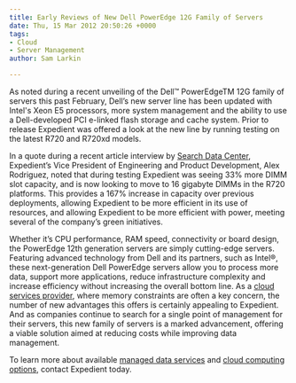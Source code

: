 ```yaml
---
title: Early Reviews of New Dell PowerEdge 12G Family of Servers
date: Thu, 15 Mar 2012 20:50:26 +0000
tags:
- Cloud
- Server Management
author: Sam Larkin

---
```

As noted during a recent unveiling of the Dell™ PowerEdgeTM 12G family of servers this past February, Dell’s new server line has been updated with Intel's Xeon E5 processors, more system management and the ability to use a Dell-developed PCI e-linked flash storage and cache system. Prior to release Expedient was offered a look at the new line by running testing on the latest R720 and R720xd models. 

In a quote during a recent article interview by [Search Data Center](http://searchdatacenter.techtarget.com/news/2240118531/Dell-packs-more-DIMMs-disk-drives-into-new-PowerEdge-12G), Expedient’s Vice President of Engineering and Product Development, Alex Rodriguez, noted that during testing Expedient was seeing 33% more DIMM slot capacity, and is now looking to move to 16 gigabyte DIMMs in the R720 platforms. This provides a 167% increase in capacity over previous deployments, allowing Expedient to be more efficient in its use of resources, and allowing Expedient to be more efficient with power, meeting several of the company’s green initiatives. 

Whether it’s CPU performance, RAM speed, connectivity or board design, the PowerEdge 12th generation servers are simply cutting-edge servers. Featuring advanced technology from Dell and its partners, such as Intel®, these next-generation Dell PowerEdge servers allow you to process more data, support more applications, reduce infrastructure complexity and increase efficiency without increasing the overall bottom line. As a [cloud services provider](https://www.expedient.com/cloud-computing/), where memory constraints are often a key concern, the number of new advantages this offers is certainly appealing to Expedient. And as companies continue to search for a single point of management for their servers, this new family of servers is a marked advancement, offering a viable solution aimed at reducing costs while improving data management. 

To learn more about available [managed data services](https://www.expedient.com/managed-services/) and [cloud computing options](https://www.expedient.com/cloud-computing/), contact Expedient today.
